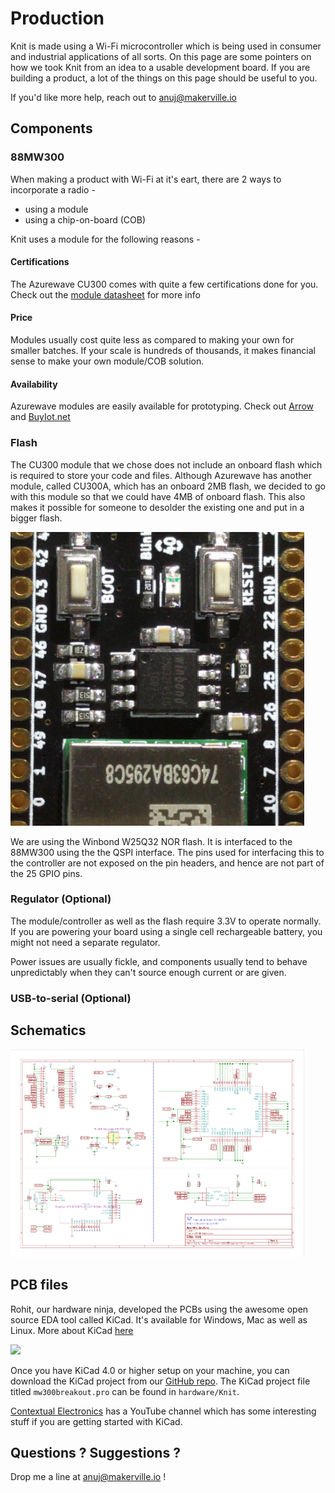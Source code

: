 # Production

Knit is made using a Wi-Fi microcontroller which is being used in consumer and industrial applications of all sorts. On this page are some pointers on how we took Knit from an idea to a usable development board. If you are building a product, a lot of the things on this page should be useful to you.

If you'd like more help, reach out to [anuj@makerville.io](mailto:anuj@makerville.io)

## Components


### 88MW300
When making a product with Wi-Fi at it's eart, there are 2 ways to incorporate a radio -

- using a module
- using a chip-on-board (COB)

Knit uses a module for the following reasons -

#### Certifications
The Azurewave CU300 comes with quite a few certifications done for you. Check out the [module datasheet]() for more info

#### Price
Modules usually cost quite less as compared to making your own for smaller batches. If your scale is hundreds of thousands, it makes financial sense to make your own module/COB solution.

#### Availability
Azurewave modules are easily available for prototyping. Check out [Arrow](https://www.arrow.com/en/products/aw-cu300/azurewave) and [BuyIot.net](http://www.buyiot.net/)


### Flash
The CU300 module that we chose does not include an onboard flash which is required to store your code and files. Although Azurewave has another module, called CU300A, which has an onboard 2MB flash, we decided to go with this module so that we could have 4MB of onboard flash. This also makes it possible for someone to desolder the existing one and put in a bigger flash.

<img src="../img/flash.jpg" width="470"></img>

We are using the Winbond W25Q32 NOR flash. It is interfaced to the 88MW300 using the the QSPI interface. The pins used for interfacing this to the controller are not exposed on the pin headers, and hence are not part of the 25 GPIO pins.


### Regulator (Optional)

The module/controller as well as the flash require 3.3V to operate normally. If you are powering your board using a single cell rechargeable battery, you might not need a separate regulator.

Power issues are usually fickle, and components usually tend to behave unpredictably when they can't source enough current or are given.

### USB-to-serial (Optional)


## Schematics


<a href="https://github.com/Makerville/knit/raw/master/hardware/Knit/mw300breakout.pdf" target="_blank"><img src="../img/schem.png" width="470"></img></a>

## PCB files
Rohit, our hardware ninja, developed the PCBs using the awesome open source EDA tool called KiCad. It's available for Windows, Mac as well as Linux. More about KiCad [here](http://kicad.info/)

<img src="https://github.com/Makerville/knit/raw/master/hardware/Knit/mw300breakout.jpg" width="470"></img>

Once you have KiCad 4.0 or higher setup on your machine, you can download the KiCad project from our [GitHub repo](https://github.com/makerville/knit). The KiCad project file titled `mw300breakout.pro` can be found in `hardware/Knit`.

[Contextual Electronics](https://www.youtube.com/user/contextualelectronic/videos) has a YouTube channel which has some interesting stuff if you are getting started with KiCad.


## Questions ? Suggestions ?

Drop me a line at [anuj@makerville.io](mailto:anuj@makerville.io) !
